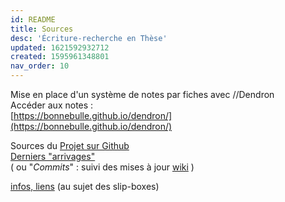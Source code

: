 ```yaml
---
id: README
title: Sources
desc: 'Écriture-recherche en Thèse'
updated: 1621592932712
created: 1595961348801
nav_order: 10
---
```

Mise en place d'un système de notes par fiches avec //Dendron   
Accéder aux notes :    
[https://bonnebulle.github.io/dendron/](https://bonnebulle.github.io/dendron/)    

Sources du [Projet sur Github](https://github.com/bonnebulle/dendron)   
[Derniers "arrivages"](https://github.com/bonnebulle/dendron/commits/main)    
( ou "*Commits*" : suivi des mises à jour [wiki](https://fr.wikipedia.org/wiki/Commit) )

[infos, liens](https://liens.vincent-bonnefille.fr/?AGBhmA) (au sujet des slip-boxes) 